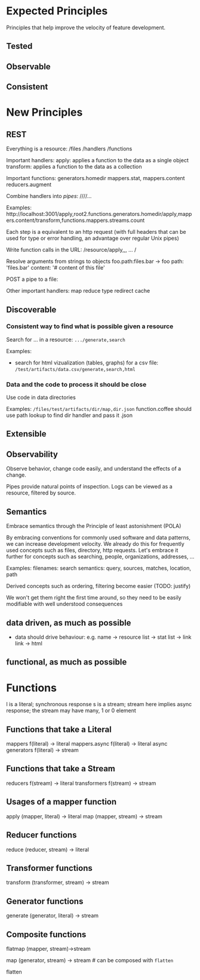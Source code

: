 # Expected Principles

Principles that help improve the velocity of feature development.

## Tested

## Observable

## Consistent


# New Principles
## REST

Everything is a resource:
  /files
  /handlers
  /functions

Important handlers:
  apply: applies a function to the data as a single object
  transform: applies a function to the data as a collection

Important functions:
  generators.homedir
  mappers.stat, mappers.content
  reducers.augment

Combine handlers into _pipes_:
  /<resource>/<handler>/<handler>/...

Examples:
  http://localhost:3001/apply,root2.functions.generators.homedir/apply,mappers.content/transform,functions.mappers.streams.count

  Each step is a equivalent to an http request (with full headers that can be used for type or error handling, an advantage over regular Unix pipes)

Write function calls in the URL:
  /resource/apply,<function>,<argument>, ... /

Resolve arguments from strings to objects
  foo.path:files.bar
  ->
  foo
    path: 'files.bar'
    content: '# content of this file'

POST a pipe to a file:


Other important handlers:
  map
  reduce
  type
  redirect
  cache

## Discoverable

### Consistent way to find what is possible given a resource

Search for ... in a resource:  `.../generate,search`

Examples:
- search for html vizualization (tables, graphs) for a csv file: `/test/artifacts/data.csv/generate,search,html`

### Data and the code to process it should be close

Use code in data directories

Examples:
`/files/test/artifacts/dir/map,dir.json`
function.coffee should use path lookup to find dir handler and pass it .json


## Extensible

## Observability

Observe behavior, change code easily, and understand the effects of a change.

Pipes provide natural points of inspection.
Logs can be viewed as a resource, filtered by source.


## Semantics

Embrace semantics through the Principle of least astonishment (POLA)

By embracing conventions for commonly used software and data patterns, we can
increase development velocity.  We already do this for frequently used concepts
such as files, directory, http requests.  Let's embrace it further for concepts
such as searching, people, organizations, addresses, ...

Examples:
  filenames:
  search semantics: query, sources, matches, location, path

Derived concepts such as ordering, filtering become easier (TODO: justify)

We won't get them right the first time around, so they need to be easily modifiable
with well understood consequences

## data driven, as much as possible

- data should drive behaviour: e.g. name -> resource list -> stat list -> link link -> html


## functional, as much as possible



# Functions

  l is a literal; synchronous response
  s is a stream; stream here implies async response; the stream may have many, 1 or 0 element

## Functions that take a Literal

  mappers        f(literal) -> literal
  mappers.async  f(literal) -> literal async
  generators     f(literal) -> stream

## Functions that take a Stream

  reducers       f(stream) -> literal
  transformers   f(stream) -> stream

## Usages of a mapper function
  apply     (mapper, literal)   -> literal
  map       (mapper, stream)    -> stream

## Reducer functions
  reduce    (reducer, stream) -> literal

## Transformer functions
  transform (transformer, stream) -> stream

## Generator functions
  generate  (generator, literal) -> stream

## Composite functions

  flatmap (mapper, stream)->stream

  map   (generator, stream)  -> stream   # can be composed with `flatten`

  flatten
